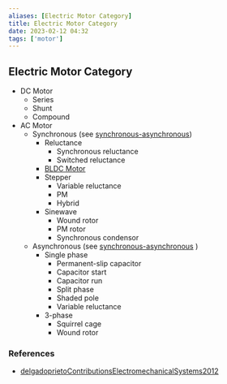 ```yaml
---
aliases: [Electric Motor Category]
title: Electric Motor Category
date: 2023-02-12 04:32
tags: ['motor']
---
```


## Electric Motor Category

- DC Motor
  - Series
  - Shunt
  - Compound
- AC Motor
  - Synchronous (see [synchronous-asynchronous](synchronous-asynchronous.md))
    - Reluctance
      - Synchronous reluctance
      - Switched reluctance
    - [BLDC Motor](../BLDC/BLDC-motor.md)
    - Stepper
      - Variable reluctance
      - PM
      - Hybrid
    - Sinewave
      - Wound rotor
      - PM rotor
      - Synchronous condensor
  - Asynchronous (see [synchronous-asynchronous](synchronous-asynchronous.md) )
    - Single phase
      - Permanent-slip capacitor
      - Capacitor start
      - Capacitor run
      - Split phase
      - Shaded pole
      - Variable reluctance
    - 3-phase
      - Squirrel cage
      - Wound rotor

### References

- [delgadoprietoContributionsElectromechanicalSystems2012](../zotero/delgadoprietoContributionsElectromechanicalSystems2012.md)
